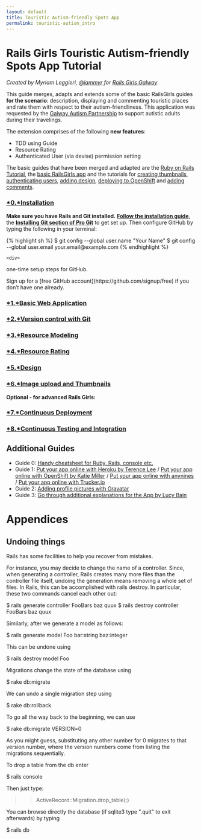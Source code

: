 ```yaml
---
layout: default
title: Touristic Autism-friendly Spots App
permalink: touristic-autism_intro
---
```


# Rails Girls Touristic Autism-friendly Spots App Tutorial

*Created by Myriam Leggieri, [@iammyr](https://twitter.com/iammyr)*
*for [Rails Girls Galway](https://github.com/RailsGirlsGalway)*


This guide merges, adapts and extends some of the basic RailsGirls guides **for the scenario**: description, displaying and commenting touristic places and rate them with respect to their autism-friendliness. This application was requested by the [Galway Autism Partnership](http://www.galwayautismpartnership.com/) to support autistic adults during their travelings.

The extension comprises of the following **new features**:

* TDD using Guide
* Resource Rating
* Authenticated User (via devise) permission setting

The basic guides that have been merged and adapted are the [Ruby on Rails Tutorial](http://www.railstutorial.org/book), the [basic RailsGirls app](http://guides.railsgirls.com/app/) and the tutorials for [creating thumbnails](http://guides.railsgirls.com/thumbnails), [authenticating users](http://guides.railsgirls.com/devise/), [adding design](http://guides.railsgirls.com/design), [deploying to OpenShift](http://guides.railsgirls.com/openshift/) and [adding comments](http://guides.railsgirls.com/commenting).



### [*0.*Installation](/install)

**Make sure you have Rails and Git installed.** [**Follow the installation guide**](/install), the [**Installing Git section of Pro Git**](http://www.git-scm.com/book/en/Getting-Started-Installing-Git) to get set up. Then configure GitHub by typing the following in your terminal:
<div class="os-specific">
  <div class="nix">
{% highlight sh %}
$ git config --global user.name "Your Name"
$ git config --global user.email your.email@example.com
{% endhighlight %}

    <div>
<p>one-time setup steps for GitHub.</p>
    </div>
Sign up for a [free GitHub account](https://github.com/signup/free) if you don’t have one already.


### [*1.*Basic Web Application](/touristic-autism_basic-app)

### [*2.*Version control with Git](/touristic-autism_git)

### [*3.*Resource Modeling](/touristic-autism_resource-modeling)

### [*4.*Resource Rating](/touristic-autism_resource-rating)

### [*5.*Design](/touristic-autism_design)

### [*6.*Image upload and Thumbnails](/touristic-autism_image-upload)

**Optional - for advanced Rails Girls:**

### [*7.*Continuous Deployment](/touristic-autism_continuous-deployment)

### [*8.*Continuous Testing and Integration](/touristic-autism_static-pages-tdd)




## Additional Guides

* Guide 0: [Handy cheatsheet for Ruby, Rails, console etc.](https://github.com/PragTob/rails-beginner-cheatsheet)
* Guide 1: [Put your app online with Heroku by Terence Lee](/heroku) / [Put your app online with OpenShift by Katie Miller](/openshift) / [Put your app online with anynines](/anynines) / [Put your app online with Trucker.io](/trucker)
* Guide 2: [Adding profile pictures with Gravatar](/gravatar)
* Guide 3: [Go through additional explanations for the App by Lucy Bain](https://github.com/lbain/railsgirls)


# Appendices

## Undoing things

Rails has some facilities to help you recover from mistakes.

For instance, you may decide to change the name of a controller. Since, when generating a controller, Rails creates many more files than the controller file itself, undoing the generation means removing a whole set of files. In Rails, this can be accomplished with rails destroy. In particular, these two commands cancel each other out:

  $ rails generate controller FooBars baz quux
  $ rails destroy  controller FooBars baz quux

Similarly, after we generate a model as follows:

  $ rails generate model Foo bar:string baz:integer

This can be undone using

  $ rails destroy model Foo


Migrations change the state of the database using

  $ rake db:migrate

We can undo a single migration step using

  $ rake db:rollback

To go all the way back to the beginning, we can use

  $ rake db:migrate VERSION=0

As you might guess, substituting any other number for 0 migrates to that version number, where the version numbers come from listing the migrations sequentially.

To drop a table from the db enter

  $ rails console

Then just type:

  >> ActiveRecord::Migration.drop_table(:<table-name>)

You can browse directly the database (if sqlite3 type ".quit" to exit afterwards) by typing

  $ rails db

